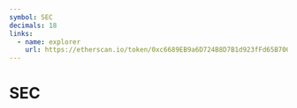 ```yaml
---
symbol: SEC
decimals: 18
links:
  - name: explorer
    url: https://etherscan.io/token/0xc6689EB9a6D724B8D7B1d923fFd65B7005dA1b62
---
```


# SEC
